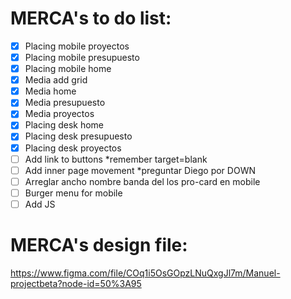 # MERCA's to do list:

- [x] Placing mobile proyectos
- [x] Placing mobile presupuesto
- [x] Placing mobile home
- [x] Media add grid
- [x] Media home
- [x] Media presupuesto
- [x] Media proyectos
- [x] Placing desk home
- [x] Placing desk presupuesto
- [x] Placing desk proyectos
- [ ] Add link to buttons *remember target=blank
- [ ] Add inner page movement *preguntar Diego por DOWN
- [ ] Arreglar ancho nombre banda del los pro-card en mobile
- [ ] Burger menu for mobile
- [ ] Add JS

# MERCA's design file:
https://www.figma.com/file/COq1i5OsGOpzLNuQxgJl7m/Manuel-projectbeta?node-id=50%3A95